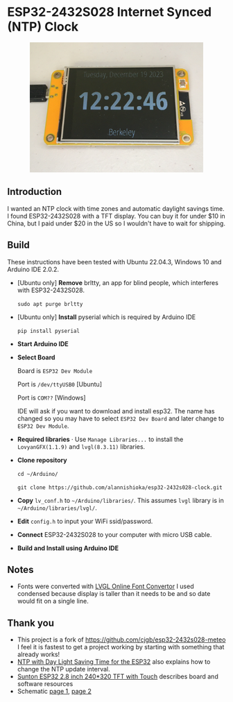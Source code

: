 # ESP32-2432S028 Internet Synced (NTP) Clock

<p align="center">
  <img src="./img/image.jpg" width="400"/>
</p>

## Introduction

I wanted an NTP clock with time zones and automatic daylight savings time.  I found ESP32-2432S028 with a TFT display.  You can buy it for under $10 in China, but I paid under $20 in the US so I wouldn't have to wait for shipping.

## Build

These instructions have been tested with Ubuntu 22.04.3, Windows 10 and Arduino IDE 2.0.2.

- [Ubuntu only] **Remove** brltty, an app for blind people, which interferes with ESP32-2432S028.

    `sudo apt purge brltty`

- [Ubuntu only] **Install** pyserial which is required by Arduino IDE

    `pip install pyserial`

- **Start Arduino IDE**
- **Select Board**

    Board is `ESP32 Dev Module`

    Port is `/dev/ttyUSB0` [Ubuntu]

    Port is `COM??` [Windows]

    IDE will ask if you want to download and install esp32.  The name has changed so you may have to select `ESP32 Dev Board` and later change to `ESP32 Dev Module`.

- **Required libraries** · Use `Manage Libraries...` to install the `LovyanGFX(1.1.9)` and `lvgl(8.3.11)` libraries.
- **Clone repository**

    `cd ~/Arduino/`

    `git clone https://github.com/alannishioka/esp32-2432s028-clock.git`

- **Copy** `lv_conf.h` to `~/Arduino/libraries/`. This assumes `lvgl` library is in `~/Arduino/libraries/lvgl/`.
- **Edit** `config.h` to input your WiFi ssid/password.

- **Connect** ESP32-2432S028 to your computer with micro USB cable.

- **Build and Install using Arduino IDE**

## Notes

- Fonts were converted with [LVGL Online Font Convertor](https://lvgl.io/tools/fontconverter)
I used condensed because display is taller than it needs to be and so date would fit on a single line.

## Thank you

- This project is a fork of https://github.com/cjgb/esp32-2432s028-meteo
I feel it is fastest to get a project working by starting with something that already works!
- [NTP with Day Light Saving Time for the ESP32](https://werner.rothschopf.net/microcontroller/202103_arduino_esp32_ntp_en.htm) also explains how to change the NTP update interval.
- [Sunton ESP32 2.8 inch 240*320 TFT with Touch](https://wiki.makerfabs.com/Sunton_ESP32_2.8_inch_240x320_TFT_with_Touch.html) describes board and software resources
- Schematic [page 1](img/schematic1.jpg), [page 2](img/schematic2.jpg)

